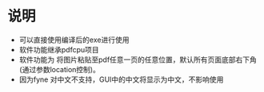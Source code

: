 # 说明
- 可以直接使用编译后的exe进行使用
- 软件功能继承pdfcpu项目
- 软件功能为 将图片粘贴至pdf任意一页的任意位置，默认所有页面底部右下角(通过参数location控制)。
- 因为fyne 对中文不支持，GUI中的中文将显示为中文，不影响使用